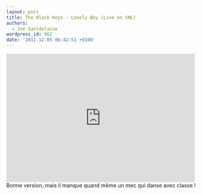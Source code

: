 ```yaml
---
layout: post
title: The Black Keys - Lonely Boy (Live on SNL)
authors:
  - Joe Gantdelaine
wordpress_id: 962
date: '2011-12-05 06:42:51 +0100'
---
```

<iframe id="NBC Video Widget" width="500" height="340" src="http://www.nbc.com/assets/video/widget/widget.html?vid=1371745" frameborder="0"></iframe>
Bonne version, mais il manque quand même un mec qui danse avec classe !
